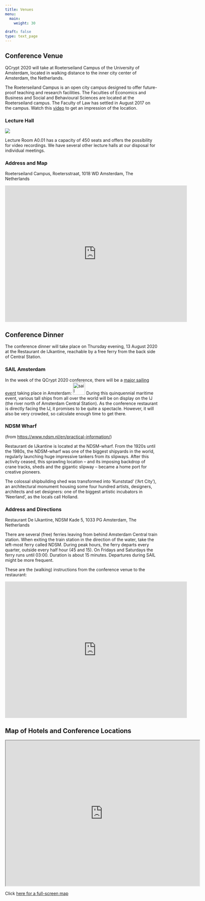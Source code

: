 ```yaml
---
title: Venues
menu:
  main:
    weight: 30

draft: false
type: text_page
---
```


## Conference Venue
QCrypt 2020 will take at Roeterseiland Campus of the University of Amsterdam, located in walking distance to the inner city center of Amsterdam, the Netherlands.

The Roeterseiland Campus is an open city campus designed to offer future-proof teaching and research facilities. The Faculties of Economics and Business and Social and Behavioural Sciences are located at the Roeterseiland campus. The Faculty of Law has settled in August 2017 on the campus.
Watch this <a href="https://www.youtube.com/watch?v=ddlzIh_qr2o" target="_blank">video</a> to get an impression of the location.

### Lecture Hall
<img src="/images/lecture-hall.jpg"/>

Lecture Room A0.01 has a capacity of 450 seats and offers the possibility for video recordings. We have several other lecture halls at our disposal for individual meetings.

### Address and Map
Roeterseiland Campus, Roetersstraat, 1018 WD Amsterdam, The Netherlands

<iframe src="https://www.google.com/maps/embed?pb=!1m18!1m12!1m3!1d2436.4483244074763!2d4.910974119287026!3d52.362290306355376!2m3!1f0!2f0!3f0!3m2!1i1024!2i768!4f13.1!3m3!1m2!1s0x0%3A0x42b058cd42580a78!2sRoeterseiland+Campus!5e0!3m2!1sen!2snl!4v1565388800730!5m2!1sen!2snl" width="600" height="450" frameborder="0" style="border:0" allowfullscreen></iframe>

## Conference Dinner
The conference dinner will take place on Thursday evening, 13 August 2020 at the Restaurant de IJkantine, reachable by a free ferry from the back side of Central Station.



### SAIL Amsterdam
In the week of the QCrypt 2020 conference, there will be a [major sailing event](https://en.wikipedia.org/wiki/SAIL_Amsterdam) taking place in Amsterdam: <a href="https://www.sail.nl/" target="_blank"> <img src="/images/logos/sail.png" alt="sail logo" height="40"/></a>
During this quinquennial maritime event, various tall ships from all over the world will be on display on the IJ (the river north of Amsterdam Central Station). As the conference restaurant is directly facing the IJ, it promises to be quite a spectacle.
However, it will also be very crowded, so calculate enough time to get there.

### NDSM Wharf
(from https://www.ndsm.nl/en/practical-information/)

Restaurant de IJkantine is located at the NDSM-wharf. From the 1920s until the 1980s, the NDSM-wharf was one of the biggest shipyards in the world, regularly launching huge impressive tankers from its slipways. After this activity ceased, this sprawling location – and its imposing backdrop of crane tracks, sheds and the gigantic slipway – became a home port for creative pioneers.

The colossal shipbuilding shed was transformed into ‘Kunststad’ (‘Art City’), an architectural monument housing some four hundred artists, designers, architects and set designers: one of the biggest artistic incubators in ‘Neerland’, as the locals call Holland.



### Address and Directions
Restaurant De IJkantine, NDSM Kade 5, 1033 PG Amsterdam, The Netherlands

There are several (free) ferries leaving from behind Amsterdam Central train station. When exiting the train station in the direction of the water, take the left-most ferry called NDSM. During peak hours, the ferry departs every quarter, outside every half hour (45 and 15). On Fridays and Saturdays the ferry runs until 03:00. Duration is about 15 minutes. Departures during SAIL might be more frequent.

These are the (walking) instructions from the conference venue to the restaurant:

<iframe src="https://www.google.com/maps/embed?pb=!1m28!1m12!1m3!1d38965.43345372234!2d4.867349320154485!3d52.382393925696796!2m3!1f0!2f0!3f0!3m2!1i1024!2i768!4f13.1!4m13!3e2!4m5!1s0x47c60998ffb76569%3A0x42b058cd42580a78!2sRoeterseiland+Campus%2C+Roetersstraat%2C+1018+WD+Amsterdam!3m2!1d52.363309699999995!2d4.9119722999999995!4m5!1s0x47c6083baa976d9d%3A0x4d0e2435c4737b1!2sRestaurant-Caf%C3%A9+De+IJkantine%2C+NDSM+Kade%2C+Amsterdam!3m2!1d52.4014885!2d4.8910635!5e0!3m2!1sen!2snl!4v1565388643404!5m2!1sen!2snl" width="600" height="450" frameborder="0" style="border:0" allowfullscreen></iframe>


## Map of Hotels and Conference Locations
<iframe src="https://www.google.com/maps/d/u/0/embed?mid=1vdbFPduVezuop7b4VOJ1u1Cw9O8wUchG" width="640" height="480"></iframe>

Click <a href="https://www.google.com/maps/d/viewer?mid=1vdbFPduVezuop7b4VOJ1u1Cw9O8wUchG" target="_blank">here for a full-screen map</a>
